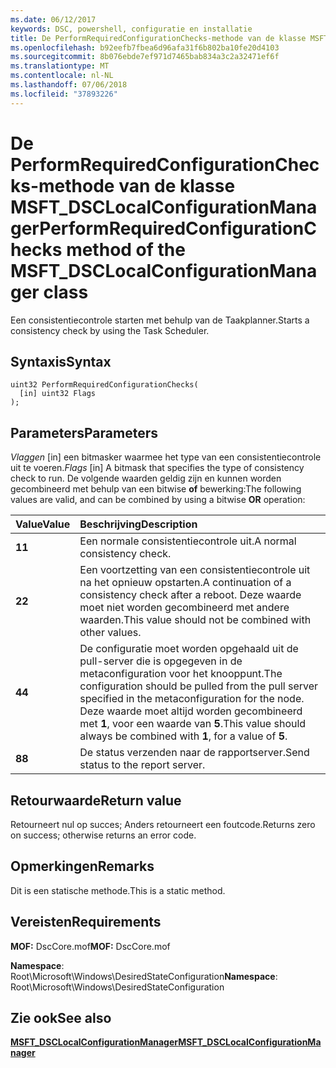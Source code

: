 ```yaml
---
ms.date: 06/12/2017
keywords: DSC, powershell, configuratie en installatie
title: De PerformRequiredConfigurationChecks-methode van de klasse MSFT_DSCLocalConfigurationManager
ms.openlocfilehash: b92eefb7fbea6d96afa31f6b802ba10fe20d4103
ms.sourcegitcommit: 8b076ebde7ef971d7465bab834a3c2a32471ef6f
ms.translationtype: MT
ms.contentlocale: nl-NL
ms.lasthandoff: 07/06/2018
ms.locfileid: "37893226"
---
```

# <a name="performrequiredconfigurationchecks-method-of-the-msftdsclocalconfigurationmanager-class"></a><span data-ttu-id="36ea0-103">De PerformRequiredConfigurationChecks-methode van de klasse MSFT_DSCLocalConfigurationManager</span><span class="sxs-lookup"><span data-stu-id="36ea0-103">PerformRequiredConfigurationChecks method of the MSFT_DSCLocalConfigurationManager class</span></span>

<span data-ttu-id="36ea0-104">Een consistentiecontrole starten met behulp van de Taakplanner.</span><span class="sxs-lookup"><span data-stu-id="36ea0-104">Starts a consistency check by using the Task Scheduler.</span></span>

## <a name="syntax"></a><span data-ttu-id="36ea0-105">Syntaxis</span><span class="sxs-lookup"><span data-stu-id="36ea0-105">Syntax</span></span>

```mof
uint32 PerformRequiredConfigurationChecks(
  [in] uint32 Flags
);
```

## <a name="parameters"></a><span data-ttu-id="36ea0-106">Parameters</span><span class="sxs-lookup"><span data-stu-id="36ea0-106">Parameters</span></span>

<span data-ttu-id="36ea0-107">*Vlaggen* \[in\] een bitmasker waarmee het type van een consistentiecontrole uit te voeren.</span><span class="sxs-lookup"><span data-stu-id="36ea0-107">*Flags* \[in\] A bitmask that specifies the type of consistency check to run.</span></span> <span data-ttu-id="36ea0-108">De volgende waarden geldig zijn en kunnen worden gecombineerd met behulp van een bitwise **of** bewerking:</span><span class="sxs-lookup"><span data-stu-id="36ea0-108">The following values are valid, and can be combined by using a bitwise **OR** operation:</span></span>

|<span data-ttu-id="36ea0-109">Value</span><span class="sxs-lookup"><span data-stu-id="36ea0-109">Value</span></span> |<span data-ttu-id="36ea0-110">Beschrijving</span><span class="sxs-lookup"><span data-stu-id="36ea0-110">Description</span></span> |
|:--- |:---|
|<span data-ttu-id="36ea0-111">**1**</span><span class="sxs-lookup"><span data-stu-id="36ea0-111">**1**</span></span> | <span data-ttu-id="36ea0-112">Een normale consistentiecontrole uit.</span><span class="sxs-lookup"><span data-stu-id="36ea0-112">A normal consistency check.</span></span> |
|<span data-ttu-id="36ea0-113">**2**</span><span class="sxs-lookup"><span data-stu-id="36ea0-113">**2**</span></span> | <span data-ttu-id="36ea0-114">Een voortzetting van een consistentiecontrole uit na het opnieuw opstarten.</span><span class="sxs-lookup"><span data-stu-id="36ea0-114">A continuation of a consistency check after a reboot.</span></span> <span data-ttu-id="36ea0-115">Deze waarde moet niet worden gecombineerd met andere waarden.</span><span class="sxs-lookup"><span data-stu-id="36ea0-115">This value should not be combined with other values.</span></span> |
|<span data-ttu-id="36ea0-116">**4**</span><span class="sxs-lookup"><span data-stu-id="36ea0-116">**4**</span></span> | <span data-ttu-id="36ea0-117">De configuratie moet worden opgehaald uit de pull-server die is opgegeven in de metaconfiguration voor het knooppunt.</span><span class="sxs-lookup"><span data-stu-id="36ea0-117">The configuration should be pulled from the pull server specified in the metaconfiguration for the node.</span></span> <span data-ttu-id="36ea0-118">Deze waarde moet altijd worden gecombineerd met **1**, voor een waarde van **5**.</span><span class="sxs-lookup"><span data-stu-id="36ea0-118">This value should always be combined with **1**, for a value of **5**.</span></span> |
|<span data-ttu-id="36ea0-119">**8**</span><span class="sxs-lookup"><span data-stu-id="36ea0-119">**8**</span></span> | <span data-ttu-id="36ea0-120">De status verzenden naar de rapportserver.</span><span class="sxs-lookup"><span data-stu-id="36ea0-120">Send status to the report server.</span></span> |

## <a name="return-value"></a><span data-ttu-id="36ea0-121">Retourwaarde</span><span class="sxs-lookup"><span data-stu-id="36ea0-121">Return value</span></span>

<span data-ttu-id="36ea0-122">Retourneert nul op succes; Anders retourneert een foutcode.</span><span class="sxs-lookup"><span data-stu-id="36ea0-122">Returns zero on success; otherwise returns an error code.</span></span>

## <a name="remarks"></a><span data-ttu-id="36ea0-123">Opmerkingen</span><span class="sxs-lookup"><span data-stu-id="36ea0-123">Remarks</span></span>

<span data-ttu-id="36ea0-124">Dit is een statische methode.</span><span class="sxs-lookup"><span data-stu-id="36ea0-124">This is a static method.</span></span>

## <a name="requirements"></a><span data-ttu-id="36ea0-125">Vereisten</span><span class="sxs-lookup"><span data-stu-id="36ea0-125">Requirements</span></span>

<span data-ttu-id="36ea0-126">**MOF:** DscCore.mof</span><span class="sxs-lookup"><span data-stu-id="36ea0-126">**MOF:** DscCore.mof</span></span>

<span data-ttu-id="36ea0-127">**Namespace**: Root\Microsoft\Windows\DesiredStateConfiguration</span><span class="sxs-lookup"><span data-stu-id="36ea0-127">**Namespace**: Root\Microsoft\Windows\DesiredStateConfiguration</span></span>

## <a name="see-also"></a><span data-ttu-id="36ea0-128">Zie ook</span><span class="sxs-lookup"><span data-stu-id="36ea0-128">See also</span></span>

[<span data-ttu-id="36ea0-129">**MSFT_DSCLocalConfigurationManager**</span><span class="sxs-lookup"><span data-stu-id="36ea0-129">**MSFT_DSCLocalConfigurationManager**</span></span>](msft-dsclocalconfigurationmanager.md)